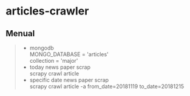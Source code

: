 # articles-crawler

## Menual
> * mongodb  
>     MONGO_DATABASE = 'articles'   
>     collection = 'major'
> * today news paper scrap  
>     scrapy crawl article  
> * specific date news paper scrap  
>     scrapy crawl article -a from_date=20181119 to_date=20181215
